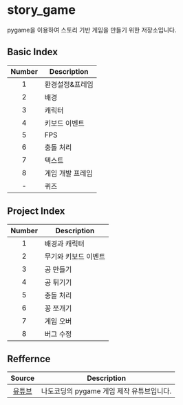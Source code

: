 # story_game
pygame을 이용하여 스토리 기반 게임을 만들기 위한 저장소입니다.

## Basic Index
| Number | Description |
|:---:|---|
| 1 | 환경설정&프레임 |
| 2 | 배경 |
| 3 | 캐릭터 |
| 4 | 키보드 이벤트 |
| 5 | FPS |
| 6 | 충돌 처리 |
| 7 | 텍스트 |
| 8 | 게임 개발 프레임 |
| - | 퀴즈 |

## Project Index
| Number | Description |
|:---:|---|
| 1 | 배경과 캐릭터 |
| 2 | 무기와 키보드 이벤트 |
| 3 | 공 만들기 |
| 4 | 공 튀기기 |
| 5 | 충돌 처리 |
| 6 | 꽁 쪼개기 |
| 7 | 게임 오버 |
| 8 | 버그 수정 |

## Reffernce
| Source | Description |
|:---:|---|
| [유튜브](https://www.youtube.com/watch?v=Dkx8Pl6QKW0) | 나도코딩의 pygame 게임 제작 유튜브입니다. |
<br/>

